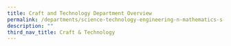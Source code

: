 ```yaml
---
title: Craft and Technology Department Overview
permalink: /departments/science-technology-engineering-n-mathematics-s-t-e-m/craft-n-technology/overview
description: ""
third_nav_title: Craft & Technology
---
```

